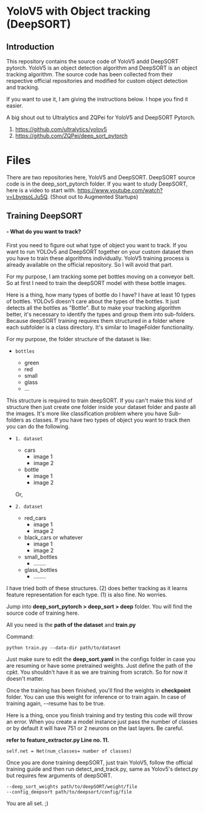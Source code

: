# YoloV5 with Object tracking (DeepSORT)

## Introduction
This repository contains the source code of YoloV5 andd DeepSORT pytorch. YoloV5 is an object detection algorithm and DeepSORT is an object tracking algorithm. The source code has been collected from their respective official repositories and modified for custom object detection and tracking. 

If you want to use it, I am giving the instructions below. I hope you find it easier.

A big shout out to Ultralytics and  ZQPei for YoloV5 and DeepSORT Pytorch.
1. https://github.com/ultralytics/yolov5
2. https://github.com/ZQPei/deep_sort_pytorch




# Files

There are two repositories here, YoloV5 and DeepSORT. DeepSORT source code is in the deep_sort_pytorch folder. If you want to study DeepSORT, here is a video to start with. https://www.youtube.com/watch?v=LbyqsoLJu5Q. (Shout out to Augmented Startups)



## Training DeepSORT
#### - What do you want to track?
First you need to figure out what type of object you want to track. If you want to run YOLOv5 and DeepSORT together on your custom dataset then you have to train these algorithms individually. YoloV5 training process is already available on the official repository. So I will avoid that part.

For my purpose, I am tracking some pet bottles moving on a conveyor belt. So at first I need to train the deepSORT model with these bottle images. 

Here is a thing, how many types of bottle do I have? I have at least 10 types of bottles. YOLOv5 doesn't care about the types of the bottles. It just detects all the bottles as "Bottle". But to make your tracking algorithm better, it's necessary to identify the types and group them into sub-folders. Because deepSORT training requires them structured in a folder where each subfolder is a class directory. It's similar to ImageFolder functionality.


For my purpose, the folder structure of the dataset is like:
-     bottles
	* green
	* red
	* small
	* glass
	* ...
	
	
This structure is required to train deepSORT. If you can't make this kind of structure then just create one folder inside your dataset folder and paste all the images. It's more like classification problem where you have Sub-folders as classes. If you have two types of object you want to track then you can do the following.
-     1. dataset
	* cars
		- image 1
		- image 2
	* bottle
		- image 1
		- image 2
	
	Or,
-     2. dataset
	* red_cars
		- image 1
		- image 2
	* black_cars or whatever
		- image 1
		- image 2
	* small_bottles
		- ........
	* glass_bottles
		- ........

I have tried both of these structures. (2) does better tracking as it learns feature representation for each type. (1) is also fine. No worries.  

Jump into **deep_sort_pytorch > deep_sort > deep** folder. You will find the source code of training here. 

All you need is the **path of the dataset** and **train.py**

Command:
```
python train.py --data-dir path/to/dataset 
```
Just make sure to edit the **deep_sort.yaml** in the configs folder in case you are resuming or have some pretrained weights. Just define the path of the cpkt. You shouldn't have it as we are training from scratch. So for now it doesn't matter.

Once the training has been finished, you'll find the weights in **checkpoint** folder. You can use this weight for inference or to train again. In case of training again, --resume has to be true. 


Here is a thing, once you finish training and try testing this code will throw an error. When you create a model instance just pass the number of classes or by default it will have 751 or 2 neurons on the last layers. Be careful.

**refer to feature_extractor.py Line no. 11.**
```
self.net = Net(num_classes= number of classes)
```

Once you are done training deepSORT, just train YoloV5, follow the official training guide and then run detect_and_track.py, same as Yolov5's detect.py but requires few arguments of deepSORT. 
```
--deep_sort_weights path/to/deepSORT/weight/file
--config_deepsort path/to/deepsort/config/file
```
You are all set. ;)

